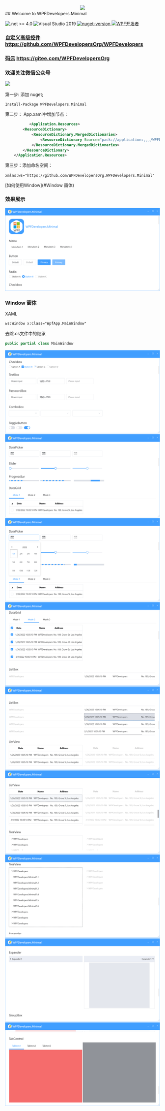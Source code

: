 <div align="center"><img src="https://github.com/WPFDevelopersOrg/WPFDevelopers.Minimal/raw/main/src/WPFDevelopers.Minimal/WPFDevelopers.Minimal.Sample.Net40/Resources/WPFDevelopers.Minimal.png"/></div>    
##  Welcome to WPFDevelopers.Minimal  

![.net >= 4.0](https://img.shields.io/badge/.net-%3E%3D4.0-blue) ![Visual Studio 2019](https://img.shields.io/badge/Visual%20Studio%20-2019-blueviolet) 
<a href="https://www.nuget.org/packages/WPFDevelopers.Minimal/">
        <img alt="nuget-version" src="https://img.shields.io/nuget/v/WPFDevelopers.Minimal.svg"></img>
    </a>  <a target="_blank" href="https://qm.qq.com/cgi-bin/qm/qr?k=B61RFy2vvpaKLEDxaW6NsDpPZA-eSyFh&jump_from=webapi"><img border="0" src="https://pub.idqqimg.com/wpa/images/group.png" alt="WPF开发者" title="WPF开发者"></a>   

### [自定义高级控件](https://github.com/WPFDevelopersOrg/WPFDevelopers) https://github.com/WPFDevelopersOrg/WPFDevelopers  

### [码云](https://gitee.com/WPFDevelopersOrg) https://gitee.com/WPFDevelopersOrg  


### 欢迎关注微信公众号  

<img src="https://gitee.com/WPFDevelopersOrg/ResourcesCache/raw/main/resources/wxgzh.jpg"/>  

第一步: 添加 nuget;

```
Install-Package WPFDevelopers.Minimal
```


第二步：  App.xaml中增加节点：
``` XML
           <Application.Resources>
        <ResourceDictionary>
            <ResourceDictionary.MergedDictionaries>
                <ResourceDictionary Source="pack://application:,,,/WPFDevelopers.Minimal;component/Themes/Theme.xaml"/>
            </ResourceDictionary.MergedDictionaries>
        </ResourceDictionary>
    </Application.Resources>
```

第三步：添加命名空间：

`xmlns:ws="https://github.com/WPFDevelopersOrg.WPFDevelopers.Minimal"`  

[如何使用Window](#Window 窗体)  




###  效果展示  

![0](https://raw.githubusercontent.com/WPFDevelopersOrg/ResourcesCache/main/resources/WPFDevelopers.Minimal/0.png)  


### Window 窗体

XAML  
``` XML
ws:Window x:Class="WpfApp.MainWindow"
```
去除.cs文件中的继承  
``` C#
public partial class MainWindow 
```

![1](https://raw.githubusercontent.com/WPFDevelopersOrg/ResourcesCache/main/resources/WPFDevelopers.Minimal/1.png)  
![2](https://raw.githubusercontent.com/WPFDevelopersOrg/ResourcesCache/main/resources/WPFDevelopers.Minimal/2.png)  
![3](https://raw.githubusercontent.com/WPFDevelopersOrg/ResourcesCache/main/resources/WPFDevelopers.Minimal/3.png)  
![4](https://raw.githubusercontent.com/WPFDevelopersOrg/ResourcesCache/main/resources/WPFDevelopers.Minimal/4.png)  
![5](https://raw.githubusercontent.com/WPFDevelopersOrg/ResourcesCache/main/resources/WPFDevelopers.Minimal/5.png)  
![6](https://raw.githubusercontent.com/WPFDevelopersOrg/ResourcesCache/main/resources/WPFDevelopers.Minimal/6.png)  
![7](https://raw.githubusercontent.com/WPFDevelopersOrg/ResourcesCache/main/resources/WPFDevelopers.Minimal/7.png)  
![8](https://raw.githubusercontent.com/WPFDevelopersOrg/ResourcesCache/main/resources/WPFDevelopers.Minimal/8.png)  
![9](https://raw.githubusercontent.com/WPFDevelopersOrg/ResourcesCache/main/resources/WPFDevelopers.Minimal/9.png)  

